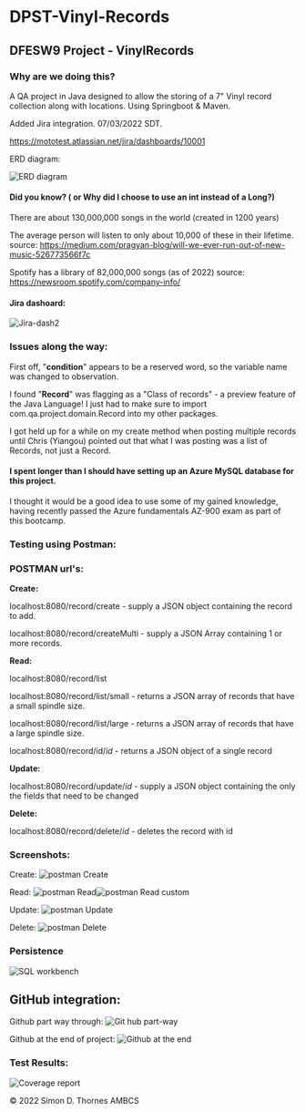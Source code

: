 # DPST-Vinyl-Records

[Jira2]:./QA-project-Jira-dashboard2.png
[simple]:./QA-DPST-Vinyl-Records-simp.png
[post_c]:./qa-project-post_c.png
[post_r1]:./qa-project-post_r1.png
[post_r2]:./qa-project-post_r2.png
[post_u]:./qa-project-post_u.png
[post_d]:./qa-project-post_d.png
[Azure]:./qa-project-AzureDB.png
[github1]:./qa-project-githubNetworkThurs.png
[github2]:./qa-project-GitNetworkGraph.png
[workbench]:./qa-project-persistence.png
[coverage]:./qa-project-coverage.png

## DFESW9 Project - VinylRecords

### Why are we doing this? 
A QA project in Java designed to allow the storing of a 7" Vinyl record collection along with locations. 
Using Springboot & Maven.

Added Jira integration. 07/03/2022 SDT.

https://mototest.atlassian.net/jira/dashboards/10001

ERD diagram:

![ERD diagram][simple]


#### Did you know? ( or Why did I choose to use an int instead of a Long?)

There are about 130,000,000 songs in the world (created in 1200 years)

The average person will listen to only about 10,000 of these in their lifetime. source: https://medium.com/pragyan-blog/will-we-ever-run-out-of-new-music-526773566f7c

Spotify has a library of 82,000,000 songs (as of 2022) source: https://newsroom.spotify.com/company-info/



#### Jira dashoard:

![Jira-dash2][Jira2]




### Issues along the way:

First off, "<strong>condition</strong>" appears to be a reserved word, so the variable name was changed to observation.

I found "<b>Record</b>" was flagging as a "Class of records" - a preview feature of the Java Language! 
I just had to make sure to import com.qa.project.domain.Record into my other packages.

I got held up for a while on my create method when posting multiple records until Chris (Yiangou) pointed out that what I was posting was a list of Records, not just a Record.


#### I spent longer than I should have setting up an Azure MySQL database for this project.
I thought it would be a good idea to use some of my gained knowledge, having recently passed the Azure fundamentals AZ-900 exam as part of this bootcamp.


### Testing using Postman:

### POSTMAN url's:

<b>Create:</b>

localhost:8080/record/create		- supply a JSON object containing the record to add.

localhost:8080/record/createMulti	- supply a JSON Array containing 1 or more records.


<b>Read:</b>

localhost:8080/record/list

localhost:8080/record/list/small	- returns a JSON array of records that have a small spindle size.

localhost:8080/record/list/large	- returns a JSON array of records that have a large spindle size.

localhost:8080/record/id/<i>id</i>	- returns a JSON object of a single record 


<b>Update:</b>

localhost:8080/record/update/<i>id</i> - supply a JSON object containing the only the fields that need to be changed


<b>Delete:</b>

localhost:8080/record/delete/<i>id</i> - deletes the record with id


### Screenshots:

Create:
![postman Create][post_c]

Read:
![postman Read][post_r1]![postman Read custom][post_r2]

Update:
![postman Update][post_u]

Delete:
![postman Delete][post_d]

### Persistence

![SQL workbench][workbench]


## GitHub integration:

Github part way through:
![Git hub part-way][github1]

Github at the end of project:
![Github at the end][github2]


### Test Results:

![Coverage report][coverage]

&copy; 2022 Simon D. Thornes AMBCS
